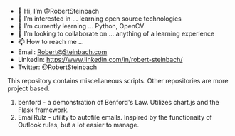 - 👋 Hi, I’m @RobertSteinbach
- 👀 I’m interested in ... learning open source technologies
- 🌱 I’m currently learning ... Python, OpenCV
- 💞️ I’m looking to collaborate on ...  anything of a learning experience     
- 📫 How to reach me ...  
- Email: Robert@Steinbach.com  
- LinkedIn: https://www.linkedin.com/in/robert-steinbach/
- Twitter: @RobertSteinbach

This repository contains miscellaneous scripts.  Other repositories are more project based.

1. benford -  a demonstration of Benford's Law.  Utilizes chart.js and the Flask framework. 
2. EmailRulz - utility to autofile emails.  Inspired by the functionaity of Outlook rules, but a lot easier to manage.  


<!---
RobertSteinbach/RobertSteinbach is a ✨ special ✨ repository because its `README.md` (this file) appears on your GitHub profile.
You can click the Preview link to take a look at your changes.
--->
